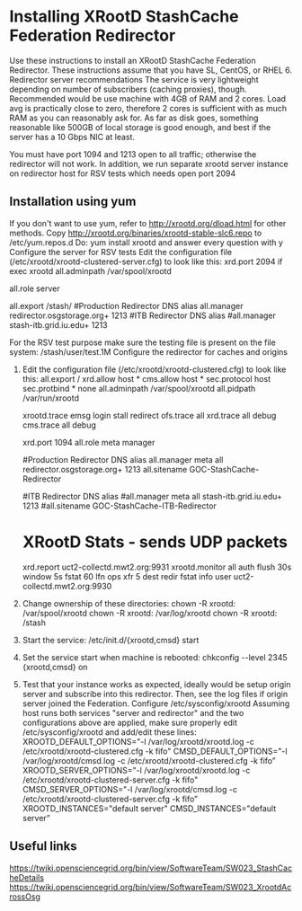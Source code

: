 # Installing XRootD StashCache Federation Redirector

Use these instructions to install an XRootD StashCache Federation Redirector. These instructions assume that you have SL, CentOS, or RHEL 6.
Redirector server recommendations
The service is very lightweight depending on number of subscribers (caching proxies), though. Recommended would be use machine with 4GB of RAM and 2 cores. Load avg is practically close to zero, therefore 2 cores is sufficient with as much RAM as you can reasonably ask for.  As far as disk goes, something reasonable like 500GB of local storage is good enough, and best if the server has a 10 Gbps NIC at least.

You must have port 1094 and 1213 open to all traffic; otherwise the redirector will not work.
In addition, we run separate xrootd server instance on redirector host for RSV tests which needs open port 2094

## Installation using yum
If you don't want to use yum, refer to http://xrootd.org/dload.html for other methods.
Copy http://xrootd.org/binaries/xrootd-stable-slc6.repo to /etc/yum.repos.d
Do: yum install xrootd and answer every question with y
Configure the server for RSV tests
Edit the configuration file (/etc/xrootd/xrootd-clustered-server.cfg) to look like this:
xrd.port 2094 if exec xrootd
all.adminpath /var/spool/xrootd

all.role server

all.export /stash/
#Production Redirector DNS alias
all.manager redirector.osgstorage.org+ 1213
#ITB Redirector DNS alias
#all.manager stash-itb.grid.iu.edu+ 1213

For the RSV test purpose make sure the testing file is present on the file system:
/stash/user/test.1M
Configure the redirector for caches and origins
1. Edit the configuration file (/etc/xrootd/xrootd-clustered.cfg) to look like this:
     all.export   / 
     xrd.allow host * 
     cms.allow host * 
     sec.protocol  host 
     sec.protbind  * none 
     all.adminpath /var/spool/xrootd 
     all.pidpath /var/run/xrootd 
 
     xrootd.trace emsg login stall redirect 
     ofs.trace all 
     xrd.trace all debug 
     cms.trace all debug 
 
     xrd.port 1094 
     all.role meta manager 

     #Production Redirector DNS alias
     all.manager meta all redirector.osgstorage.org+ 1213
     all.sitename GOC-StashCache-Redirector 

     #ITB Redirector DNS alias
     #all.manager meta all stash-itb.grid.iu.edu+ 1213
     #all.sitename GOC-StashCache-ITB-Redirector
     # XRootD Stats - sends UDP packets
     xrd.report uct2-collectd.mwt2.org:9931
     xrootd.monitor all auth flush 30s window 5s fstat 60 lfn ops xfr 5 dest redir fstat info user uct2-collectd.mwt2.org:9930
2. Change ownership of these directories:
chown -R xrootd: /var/spool/xrootd
chown -R xrootd: /var/log/xrootd
chown -R xrootd: /stash
3. Start the service: /etc/init.d/{xrootd,cmsd} start
4. Set the service start when machine is rebooted: chkconfig --level 2345 {xrootd,cmsd} on
5. Test that your instance works as expected, ideally would be setup origin server and subscribe into this redirector. Then, see the log files if origin server joined the Federation.
Configure /etc/sysconfig/xrootd
Assuming host runs both services "server and redirector" and the two configurations above are applied, make sure properly edit /etc/sysconfig/xrootd and add/edit these lines:
XROOTD_DEFAULT_OPTIONS="-l /var/log/xrootd/xrootd.log -c /etc/xrootd/xrootd-clustered.cfg -k fifo"
CMSD_DEFAULT_OPTIONS="-l /var/log/xrootd/cmsd.log -c /etc/xrootd/xrootd-clustered.cfg -k fifo”
XROOTD_SERVER_OPTIONS="-l /var/log/xrootd/xrootd.log -c /etc/xrootd/xrootd-clustered-server.cfg -k fifo"
CMSD_SERVER_OPTIONS="-l /var/log/xrootd/cmsd.log -c /etc/xrootd/xrootd-clustered-server.cfg -k fifo”
       XROOTD_INSTANCES="default server"
       CMSD_INSTANCES="default server”


## Useful links
https://twiki.opensciencegrid.org/bin/view/SoftwareTeam/SW023_StashCacheDetails
https://twiki.opensciencegrid.org/bin/view/SoftwareTeam/SW023_XrootdAcrossOsg
